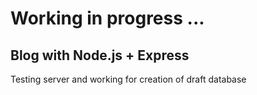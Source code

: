 # Working in progress ...

## Blog with Node.js + Express

Testing server and working for creation of draft database
